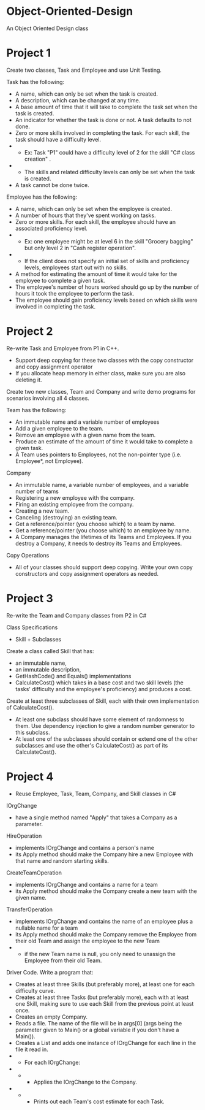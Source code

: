 # Object-Oriented-Design
An Object Oriented Design class

# Project 1
Create two classes, Task and Employee and use Unit Testing.

Task has the following:
- A name, which can only be set when the task is created.
- A description, which can be changed at any time.
- A base amount of time that it will take to complete the task set when the task is created.
- An indicator for whether the task is done or not. A task defaults to not done.
- Zero or more skills involved in completing the task. For each skill, the task should have a difficulty level.
- - Ex: Task "P1" could have a difficulty level of 2 for the skill "C# class creation" .
- - The skills and related difficulty levels can only be set when the task is created.
- A task cannot be done twice.

Employee has the following:
- A name, which can only be set when the employee is created.
- A number of hours that they've spent working on tasks.
- Zero or more skills. For each skill, the employee should have an associated proficiency level.
- - Ex: one employee might be at level 6 in the skill "Grocery bagging" but only level 2 in "Cash register operation".
- - If the client does not specify an initial set of skills and proficiency levels, employees start out with no skills.
- A method for estimating the amount of time it would take for the employee to complete a given task. 
- The employee's number of hours worked should go up by the number of hours it took the employee to perform the task.
- The employee should gain proficiency levels based on which skills were involved in completing the task.

# Project 2
Re-write Task and Employee from P1 in C++. 
- Support deep copying for these two classes with the copy constructor and copy assignment operator
- If you allocate heap memory in either class, make sure you are also deleting it.

Create two new classes, Team and Company and write demo programs for scenarios involving all 4 classes. 

Team has the following:
- An immutable name and a variable number of employees 
- Add a given employee to the team.
- Remove an employee with a given name from the team.
- Produce an estimate of the amount of time it would take to complete a given task. 
- A Team uses pointers to Employees, not the non-pointer type (i.e. Employee*, not Employee). 

Company
- An immutable name, a variable number of employees, and a variable number of teams 
- Registering a new employee with the company.
- Firing an existing employee from the company.
- Creating a new team.
- Canceling (destroying) an existing team.
- Get a reference/pointer (you choose which) to a team by name.
- Get a reference/pointer (you choose which) to an employee by name.
- A Company manages the lifetimes of its Teams and Employees. If you destroy a Company, it needs to destroy its Teams and Employees.

Copy Operations
- All of your classes should support deep copying. Write your own copy constructors and copy assignment operators as needed.

# Project 3
Re-write the Team and Company classes from P2 in C#

Class Specifications
- Skill + Subclasses

Create a class called Skill that has:
- an immutable name,
- an immutable description,
- GetHashCode() and Equals() implementations
- CalculateCost() which takes in a base cost and two skill levels (the tasks' difficulty and the employee's proficiency) and produces a cost.

Create at least three subclasses of Skill, each with their own implementation of CalculateCost().
- At least one subclass should have some element of randomness to them. Use dependency injection to give a random number generator to this subclass.
- At least one of the subclasses should contain or extend one of the other subclasses and use the other's CalculateCost() as part of its CalculateCost().

# Project 4
- Reuse Employee, Task, Team, Company, and Skill classes in C#
   
IOrgChange 
- have a single method named "Apply" that takes a Company as a parameter.

HireOperation
- implements IOrgChange and contains a person's name
- its Apply method should make the Company hire a new Employee with that name and random starting skills.

CreateTeamOperation
- implements IOrgChange and contains a name for a team
- its Apply method should make the Company create a new team with the given name.

TransferOperation
- implements IOrgChange and contains the name of an employee plus a nullable name for a team
- its Apply method should make the Company remove the Employee from their old Team and assign the employee to the new Team
- - if the new Team name is null, you only need to unassign the Employee from their old Team.

Driver Code. Write a program that:
- Creates at least three Skills (but preferably more), at least one for each difficulty curve.
- Creates at least three Tasks (but preferably more), each with at least one Skill, making sure to use each Skill from the previous point at least once.
- Creates an empty Company.
- Reads a file. The name of the file will be in args[0] (args being the parameter given to Main() or a global variable if you don't have a Main()).
- Creates a List<IOrgChange> and adds one instance of IOrgChange for each line in the file it read in.
- - For each IOrgChange:
- - - Applies the IOrgChange to the Company.
- - - Prints out each Team's cost estimate for each Task.
